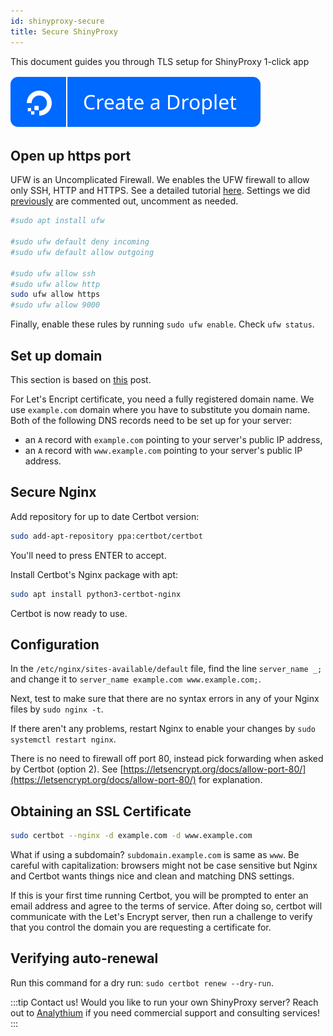 ```yaml
---
id: shinyproxy-secure
title: Secure ShinyProxy
---
```


This document guides you through TLS setup for ShinyProxy 1-click app

[![DO button](https://raw.githubusercontent.com/analythium/shinyproxy-1-click/master/digitalocean/images/do-btn-blue.svg)](https://marketplace.digitalocean.com/apps/shinyproxy?refcode=a8041699739d)

## Open up https port

UFW is an Uncomplicated Firewall.
We enables the UFW firewall to allow only SSH, HTTP and HTTPS.
See a detailed tutorial [here](https://www.digitalocean.com/community/tutorials/how-to-set-up-a-firewall-with-ufw-on-ubuntu-20-04).
Settings we did [previously](shinyproxy-setup) are commented out, uncomment
as needed.

```bash
#sudo apt install ufw

#sudo ufw default deny incoming
#sudo ufw default allow outgoing

#sudo ufw allow ssh
#sudo ufw allow http
sudo ufw allow https
#sudo ufw allow 9000
```

Finally, enable these rules by running `sudo ufw enable`.
Check `ufw status`.

## Set up domain

This section is based on [this](https://www.digitalocean.com/community/tutorials/how-to-secure-nginx-with-let-s-encrypt-on-ubuntu-18-04)
post.

For Let's Encript certificate, you need a fully registered domain name.
We use `example.com` domain where you have to substitute you domain name.
Both of the following DNS records need to be set up for your server:

* an `A` record with `example.com` pointing to your server's public IP address,
* an `A` record with `www.example.com` pointing to your server's public IP address.

## Secure Nginx

Add repository for up to date Certbot version:

```bash
sudo add-apt-repository ppa:certbot/certbot
```

You'll need to press ENTER to accept.

Install Certbot's Nginx package with apt:

```bash
sudo apt install python3-certbot-nginx
```

Certbot is now ready to use.

## Configuration

In the `/etc/nginx/sites-available/default` file,
find the line `server_name _;` and change it to
`server_name example.com www.example.com;`.

Next, test to make sure that there are no syntax errors in any of your Nginx files by
`sudo nginx -t`.

If there aren't any problems, restart Nginx to enable your changes by
`sudo systemctl restart nginx`.

There is no need to firewall off port 80, instead pick forwarding when asked by Certbot (option 2).
See [https://letsencrypt.org/docs/allow-port-80/](https://letsencrypt.org/docs/allow-port-80/) for explanation.

## Obtaining an SSL Certificate

```bash
sudo certbot --nginx -d example.com -d www.example.com
```

What if using a subdomain? `subdomain.example.com` is same as `www`.
Be careful with capitalization: browsers might not be case sensitive but
Nginx and Certbot wants things nice and clean and matching DNS settings.

If this is your first time running Certbot, you will be prompted to enter an
email address and agree to the terms of service. After doing so, certbot will
communicate with the Let's Encrypt server, then run a challenge to verify that
you control the domain you are requesting a certificate for.

## Verifying auto-renewal

Run this command for a dry run: `sudo certbot renew --dry-run`.

:::tip Contact us!
Would you like to run your own ShinyProxy server? Reach out to [Analythium](https://analythium.io/contact) if you need commercial support and consulting services!
:::
